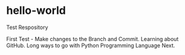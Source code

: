 # hello-world
Test Respository

First Test - Make changes to the Branch and Commit. 
Learning about GitHub. Long ways to go with Python Programming Language Next. 
